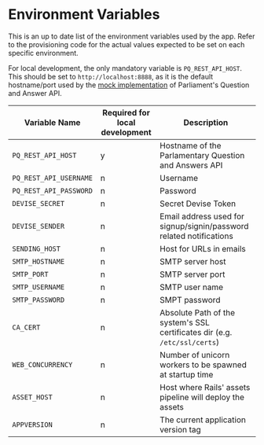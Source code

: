 # Environment Variables

This is an up to date list of the environment variables used by the app.
Refer to the provisioning code for the actual values expected to be set on each
specific environment.

For local development, the only mandatory variable is `PQ_REST_API_HOST`. This should
be set to `http://localhost:8888`, as it is the default hostname/port used
by the [mock implementation](https://github.com/ministryofjustice/parliamentary-questions/blob/dev/lib/pqa/mock_api_server_runner.rb)
of Parliament's Question and Answer API.

Variable Name          |Required for local development  | Description
-----------------------| ------------------------------ | -----------------------------
`PQ_REST_API_HOST`     | y                              | Hostname of the Parlamentary Question and Answers API
`PQ_REST_API_USERNAME` | n                              | Username
`PQ_REST_API_PASSWORD` | n                              | Password
`DEVISE_SECRET`        | n                              | Secret Devise Token
`DEVISE_SENDER`        | n                              | Email address used for signup/signin/password related notifications
`SENDING_HOST`         | n                              | Host for URLs in emails
`SMTP_HOSTNAME`        | n                              | SMTP server host
`SMTP_PORT`            | n                              | SMTP server port
`SMTP_USERNAME`        | n                              | SMTP user name
`SMTP_PASSWORD`        | n                              | SMPT password
`CA_CERT`              | n                              | Absolute Path of the system's SSL certificates dir (e.g. `/etc/ssl/certs`)
`WEB_CONCURRENCY`      | n                              | Number of unicorn workers to be spawned at startup time
`ASSET_HOST`           | n                              | Host where Rails' assets pipeline will deploy the assets
`APPVERSION`           | n                              | The current application version tag
